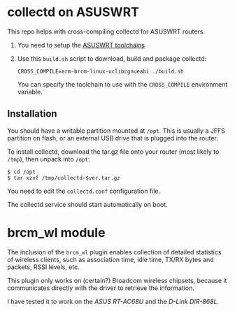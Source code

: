 collectd on ASUSWRT
=====================

This repo helps with cross-compiling collectd for ASUSWRT routers.


1. You need to setup the [ASUSWRT toolchains](https://github.com/RMerl/am-toolchains)

2. Use this `build.sh` script to download, build and package collectd:

   ```
   CROSS_COMPILE=arm-brcm-linux-uclibcgnueabi ./build.sh
   ```

   You can specify the toolchain to use with the `CROSS_COMPILE` environment variable.


Installation
--------------

You should have a writable partition mounted at `/opt`.
This is usually a JFFS partition on flash, or an external USB drive that is
plugged into the router.

To install collectd, download the tar.gz file onto your router (most likely to
`/tmp`), then unpack into `/opt`:

```
$ cd /opt
$ tar xzvf /tmp/collectd-$ver.tar.gz
```

You need to edit the `collectd.conf` configuration file.

The collectd service should start automatically on boot.


brcm_wl module
================

The inclusion of the `brcm_wl` plugin enables collection of detailed statistics
of wireless clients, such as association time, idle time, TX/RX bytes and
packets, RSSI levels, etc.

This plugin only works on (certain?) Broadcom wireless chipsets, because it
communicates directly with the driver to retrieve the information.

I have tested it to work on the *ASUS RT-AC68U* and the *D-Link DIR-868L*.

